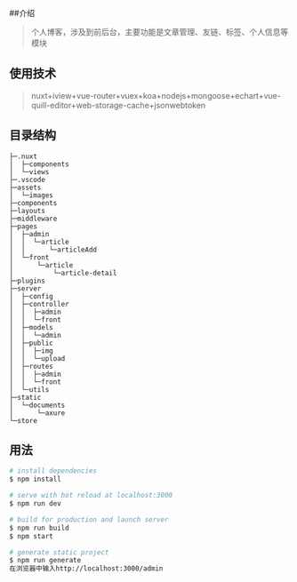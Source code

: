 ##介绍
> 个人博客，涉及到前后台，主要功能是文章管理、友链、标签、个人信息等模块
## 使用技术
> nuxt+iview+vue-router+vuex+koa+nodejs+mongoose+echart+vue-quill-editor+web-storage-cache+jsonwebtoken
## 目录结构
```
├─.nuxt
│  ├─components
│  └─views
├─.vscode
├─assets
│  └─images
├─components
├─layouts
├─middleware
├─pages
│  ├─admin
│  │  └─article
│  │      └─articleAdd
│  └─front
│      └─article
│          └─article-detail
├─plugins
├─server
│  ├─config
│  ├─controller
│  │  ├─admin
│  │  └─front
│  ├─models
│  │  └─admin
│  ├─public
│  │  ├─img
│  │  └─upload
│  ├─routes
│  │  ├─admin
│  │  └─front
│  └─utils
├─static
│  └─documents
│      └─axure
└─store
```

## 用法

``` bash
# install dependencies
$ npm install

# serve with hot reload at localhost:3000
$ npm run dev

# build for production and launch server
$ npm run build
$ npm start

# generate static project
$ npm run generate
在浏览器中输入http://localhost:3000/admin
```

